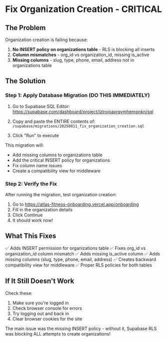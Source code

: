# Fix Organization Creation - CRITICAL

## The Problem
Organization creation is failing because:
1. **No INSERT policy on organizations table** - RLS is blocking all inserts
2. **Column mismatches** - org_id vs organization_id, missing is_active
3. **Missing columns** - slug, type, phone, email, address not in organizations table

## The Solution

### Step 1: Apply Database Migration (DO THIS IMMEDIATELY)

1. Go to Supabase SQL Editor:
   https://supabase.com/dashboard/project/lzlrojoaxrqvmhempnkn/sql

2. Copy and paste the ENTIRE contents of:
   `/supabase/migrations/20250811_fix_organization_creation.sql`

3. Click "Run" to execute

This migration will:
- Add missing columns to organizations table
- Add the critical INSERT policy for organizations
- Fix column name issues
- Create a compatibility view for middleware

### Step 2: Verify the Fix

After running the migration, test organization creation:
1. Go to https://atlas-fitness-onboarding.vercel.app/onboarding
2. Fill in the organization details
3. Click Continue
4. It should work now!

## What This Fixes

✅ Adds INSERT permission for organizations table
✅ Fixes org_id vs organization_id column mismatch
✅ Adds missing is_active column
✅ Adds missing columns (slug, type, phone, email, address)
✅ Creates backward compatibility view for middleware
✅ Proper RLS policies for both tables

## If It Still Doesn't Work

Check these:
1. Make sure you're logged in
2. Check browser console for errors
3. Try logging out and back in
4. Clear browser cookies for the site

The main issue was the missing INSERT policy - without it, Supabase RLS was blocking ALL attempts to create organizations!